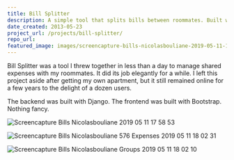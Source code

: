 ```yaml
---
title: Bill Splitter
description: A simple tool that splits bills between roommates. Built with Django and Bootstrap.
date_created: 2013-05-23
project_url: /projects/bill-splitter/
repo_url: 
featured_image: images/screencapture-bills-nicolasbouliane-2019-05-11-17_58_53.png
---
```


Bill Splitter was a tool I threw together in less than a day to manage shared expenses with my roommates. It did its job elegantly for a while. I left this project aside after getting my own apartment, but it still remained online for a few years to the delight of a dozen users.

The backend was built with Django. The frontend was built with Bootstrap. Nothing fancy.

![Screencapture Bills Nicolasbouliane 2019 05 11 17 58 53](/images/screencapture-bills-nicolasbouliane-2019-05-11-17_58_53.png)

![Screencapture Bills Nicolasbouliane 576 Expenses 2019 05 11 18 02 31](/images/screencapture-bills-nicolasbouliane-576-expenses-2019-05-11-18_02_31.png)

![Screencapture Bills Nicolasbouliane Groups 2019 05 11 18 02 10](/images/screencapture-bills-nicolasbouliane-groups-2019-05-11-18_02_10.png)

